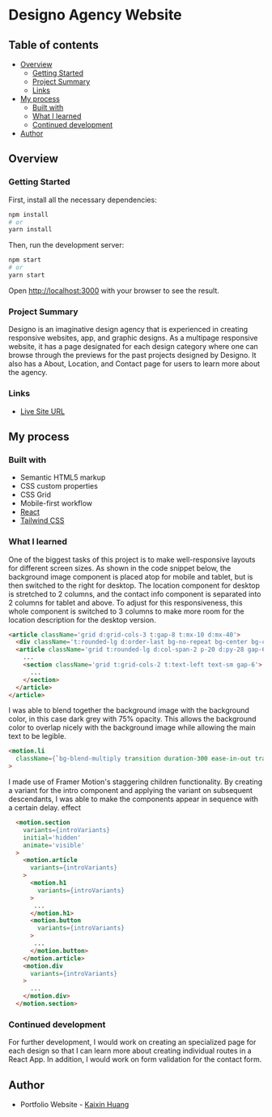 # Designo Agency Website

## Table of contents

- [Overview](#overview)
  - [Getting Started](#getting-started)
  - [Project Summary](#project-summary)
  - [Links](#links)
- [My process](#my-process)
  - [Built with](#built-with)
  - [What I learned](#what-i-learned)
  - [Continued development](#continued-development)
- [Author](#author)

## Overview

### Getting Started 

First, install all the necessary dependencies:

```bash
npm install
# or
yarn install
```

Then, run the development server:

```bash
npm start
# or
yarn start
```

Open [http://localhost:3000](http://localhost:3000) with your browser to see the result.


### Project Summary

Designo is an imaginative design agency that is experienced in creating responsive websites, app, and graphic designs. 
As a multipage responsive website, it has a page designated for each design category where one can browse through the 
previews for the past projects designed by Designo. It also has a About, Location, and Contact page for users to learn 
more about the agency.

### Links

- [Live Site URL](https://kaixin-designo.netlify.app)

## My process

### Built with

- Semantic HTML5 markup
- CSS custom properties
- CSS Grid
- Mobile-first workflow
- [React](https://reactjs.org/) 
- [Tailwind CSS](https://tailwindcss.com/) 

### What I learned

One of the biggest tasks of this project is to make well-responsive layouts for different screen sizes. As shown in the code snippet below, 
the background image component is placed atop for mobile and tablet, but is then switched to the right for desktop. The location component for 
desktop is stretched to 2 columns, and the contact info component is separated into 2 columns for tablet and above. To adjust for this responsiveness,
this whole component is switched to 3 columns to make more room for the location description for the desktop version.

```html
<article className='grid d:grid-cols-3 t:gap-8 t:mx-10 d:mx-40'>
  <div className='t:rounded-lg d:order-last bg-no-repeat bg-center bg-cover bg-t-canada d:bg-d-canada h-96 w-full'></div>
  <article className='grid t:rounded-lg d:col-span-2 p-20 d:py-28 gap-6 text-center bg-very-light-peach bg-no-repeat d:bg-[center_top_2rem] bg-cover bg-locations'>
    ...
    <section className='grid t:grid-cols-2 t:text-left text-sm gap-6'>
      ...
    </section>
  </article>
</article>
```

I was able to blend together the background image with the background color, in this case dark grey with 75% opacity. This allows the background color to 
overlap nicely with the background image while allowing the main text to be legible.

```html
<motion.li
  className={`bg-blend-multiply transition duration-300 ease-in-out transform hover:scale-105 bg-dark-grey hover:bg-peach bg-opacity-75 bg-center bg-cover bg-m-graphic-design t:bg-t-graphic-design d:bg-d-graphic-design rounded-xl`}
>
```

I made use of Framer Motion's staggering children functionality. By creating a variant for the intro component and applying 
the variant on subsequent descendants, I was able to make the components appear in sequence with a certain delay. 
effect 
```html
  <motion.section
    variants={introVariants}
    initial='hidden'
    animate='visible'
  >
    <motion.article
      variants={introVariants}
    >
      <motion.h1
        variants={introVariants}
      >
       ...
      </motion.h1>
      <motion.button
        variants={introVariants}
      >
       ...
      </motion.button>
    </motion.article>
    <motion.div
      variants={introVariants}
    >
      ...
    </motion.div>
  </motion.section>
```

### Continued development

For further development, I would work on creating an specialized page for each design so that I can learn more about creating individual routes 
in a React App. In addition, I would work on form validation for the contact form.

## Author

- Portfolio Website - [Kaixin Huang](https://kaixin-portfolio.netlify.app)
